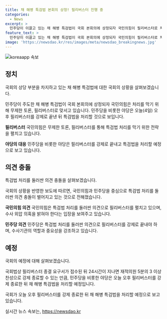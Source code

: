 ```yaml
---
title: 채 해병 특검법 본회의 상정! 필리버스터 진행 중
categories:
  - News
excerpt: >
  민주당이 이끌고 있는 채 해병 특검법이 국회 본회의에 상정되자 국민의힘이 필리버스터로 처리를 방해하고 있습니다. 필리버스터로 인해 국회는 대정부질문조차 시작할 수 없었고, 국무위원들도 회의장을 빠져나갔습니다. 야당은 특검 필요성을 주장하며 반대하고, 국민의힘은 특검 불필요를 주장하며 반대했습니다. 하지만, 국회법상 필리버스터 강제종료 요구서가 제출되면 강제 종료할 수 있어, 민주당을 비롯한 야당은 필리버스터를 강제 종료한 뒤 채 해병 특검법을 처리할 예정입니다.
feature_text: >
  민주당이 이끌고 있는 채 해병 특검법이 국회 본회의에 상정되자 국민의힘이 필리버스터로 처리를 방해하고 있습니다. 필리버스터로 인해 국회는 대정부질문조차 시작할 수 없었고, 국무위원들도 회의장을 빠져나갔습니다. 야당은 특검 필요성을 주장하며 반대하고, 국민의힘은 특검 불필요를 주장하며 반대했습니다. 하지만, 국회법상 필리버스터 강제종료 요구서가 제출되면 강제 종료할 수 있어, 민주당을 비롯한 야당은 필리버스터를 강제 종료한 뒤 채 해병 특검법을 처리할 예정입니다.
image: 'https://newsdao.kr/res/images/meta/newsdao_breakingnews.jpg'
---
```


<p><img src="https://newsdao.kr/res/images/meta/newsdao_breakingnews.jpg" alt="koreaapp 속보" /></p>

<h2 data-ke-size="size26">정치</h2>

<p>국회의 상당 부분을 차지하고 있는 채 해병 특검법에 대한 국회의 상황을 살펴보겠습니다.</p>

<p data-ke-size="size16">민주당이 주도한 채 해병 특검법이 국회 본회의에 상정되자 국민의힘은 처리를 막기 위해 무제한 토론, 필리버스터로 맞서고 있습니다. 민주당을 비롯한 야당은 오늘(4일) 오후 필리버스터를 강제로 끝낸 뒤 특검법을 처리할 것으로 보입니다.</p>

<p><b>필리버스터</b>
국민의힘은 무제한 토론, 필리버스터를 통해 특검법 처리를 막기 위한 전략을 펼치고 있습니다.</p>

<p><b>야당의 대응</b>
민주당을 비롯한 야당은 필리버스터를 강제로 끝내고 특검법을 처리할 예정으로 보고 있습니다.</p>

<h2 data-ke-size="size26">의견 충돌</h2>

<p>특검법 처리를 둘러싼 의견 충돌을 살펴보겠습니다.</p>

<p data-ke-size="size16">국회의 상황을 반영한 보도에 따르면, 국민의힘과 민주당을 중심으로 특검법 처리를 둘러싼 의견 충돌이 벌어지고 있는 것으로 전해졌습니다.</p>

<p><b>국민의힘 의견</b>
국민의힘은 특검법 처리를 둘러싼 의견으로 필리버스터를 펼치고 있으며, 수사 외압 의혹을 밝혀야 한다는 입장을 보여주고 있습니다.</p>

<p><b>민주당 의견</b>
민주당은 특검법 처리를 둘러싼 의견으로 필리버스터를 강제로 끝내야 하며, 수사기관의 역할과 중요성을 강조하고 있습니다.</p>

<h2 data-ke-size="size26">예정</h2>

<p>국회의 예정에 대해 살펴보겠습니다.</p>

<p data-ke-size="size16">국회법상 필리버스터 종결 요구서가 접수된 뒤 24시간이 지나면 재적의원 5분의 3 이상 찬성으로 강제 종료할 수 있는 만큼, 민주당을 비롯한 야당은 오늘 오후 필리버스터를 강제 종료한 뒤 채 해병 특검법을 처리할 예정입니다.</p>

<p>국회가 오늘 오후 필리버스터를 강제 종료한 뒤 채 해병 특검법을 처리할 예정으로 보고 있습니다.</p>
실시간 뉴스 속보는, <a href="https://newsdao.kr" rel="dofollow">https://newsdao.kr</a>


